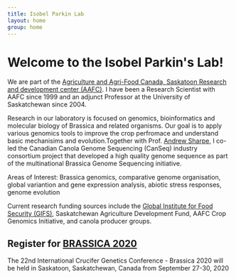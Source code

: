 ```yaml
---
title: Isobel Parkin Lab
layout: home
group: home
---
```


# Welcome to the Isobel Parkin's Lab!

We are part of the [Agriculture and Agri-Food Canada, Saskatoon Research and development center (AAFC)](http://www.agr.gc.ca/eng/scientific-collaboration-and-research-in-agriculture/agriculture-and-agri-food-research-centres-and-collections/saskatchewan/saskatoon-research-and-development-centre/scientific-staff-and-expertise/parkin-isobel-phd/?id=1181853634490). I have been a Research Scientist with AAFC since 1999 and an adjunct Professor at the University of Saskatchewan since 2004. 

Research in our laboratory is focused on genomics, bioinformatics and molecular biology of Brassica and related organisms. Our goal is to apply various genomics tools to improve the crop perfromace and understand basic mechanisims and evolution.Together with Prof. [Andrew Sharpe](https://p2irc.usask.ca/profiles/theme-1/andrew-sharpe.php), I co-led the Canadian Canola Genome Sequencing (CanSeq) industry consortium project that developed a high quality genome sequence as part of the multinational Brassica Genome Sequencing initiative.

Areas of Interest:
Brassica genomics, comparative genome organisation, global variantion and gene expression analysis, abiotic stress responses, genome evolution

Current research funding sources include the [Global Institute for Food Security (GIFS)](https://www.gifs.ca/), Saskatchewan Agriculture Development Fund, AAFC Crop Genomics Initiative, and canola producer groups.

## Register for [BRASSICA 2020](cruciferseq.ca/Brassica2020/index.php)
The 22nd International Crucifer Genetics Conference - Brassica 2020 will be held in Saskatoon, Saskatchewan, Canada from September 27-30, 2020
